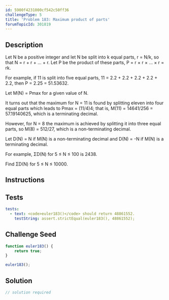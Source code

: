 ```yaml
---
id: 5900f4231000cf542c50ff36
challengeType: 5
title: 'Problem 183: Maximum product of parts'
forumTopicId: 301819
---
```


## Description
<section id='description'>
Let N be a positive integer and let N be split into k equal parts, r = N/k, so that N = r + r + ... + r.
Let P be the product of these parts, P = r × r × ... × r = rk.

For example, if 11 is split into five equal parts, 11 = 2.2 + 2.2 + 2.2 + 2.2 + 2.2, then P = 2.25 = 51.53632.

Let M(N) = Pmax for a given value of N.

It turns out that the maximum for N = 11 is found by splitting eleven into four equal parts which leads to Pmax = (11/4)4; that is, M(11) = 14641/256 = 57.19140625, which is a terminating decimal.

However, for N = 8 the maximum is achieved by splitting it into three equal parts, so M(8) = 512/27, which is a non-terminating decimal.

Let D(N) = N if M(N) is a non-terminating decimal and D(N) = -N if M(N) is a terminating decimal.

For example, ΣD(N) for 5 ≤ N ≤ 100 is 2438.

Find ΣD(N) for 5 ≤ N ≤ 10000.
</section>

## Instructions
<section id='instructions'>

</section>

## Tests
<section id='tests'>

```yml
tests:
  - text: <code>euler183()</code> should return 48861552.
    testString: assert.strictEqual(euler183(), 48861552);

```

</section>

## Challenge Seed
<section id='challengeSeed'>

<div id='js-seed'>

```js
function euler183() {
    return true;
}

euler183();
```

</div>



</section>

## Solution
<section id='solution'>

```js
// solution required
```

</section>
